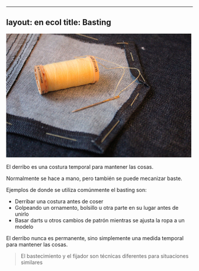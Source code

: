***

layout: en ecol
title: Basting
--------------

![La forma de este bolsillo se funde antes de que el bolsillo esté unido a la ropa](basting.jpg)

El derribo es una costura temporal para mantener las cosas.

Normalmente se hace a mano, pero también se puede mecanizar baste.

Ejemplos de donde se utiliza comúnmente el basting son:

*   Derribar una costura antes de coser
*   Golpeando un ornamento, bolsillo u otra parte en su lugar antes de unirlo
*   Basar darts u otros cambios de patrón mientras se ajusta la ropa a un modelo

El derribo nunca es permanente, sino simplemente una medida temporal para mantener las cosas.

> El bastecimiento y el fijador son técnicas diferentes para situaciones similares
